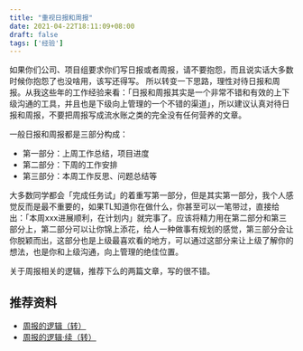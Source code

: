```yaml
---
title: "重视日报和周报"
date: 2021-04-22T18:11:09+08:00
draft: false
tags: ['经验']
---
```



如果你们公司、项目组要求你们写日报或者周报，请不要抱怨，而且说实话大多数时候你抱怨了也没啥用，该写还得写。
所以转变一下思路，理性对待日报和周报。从我这些年的工作经验来看：「日报和周报其实是一个非常不错和有效的上下级沟通的工具，并且也是下级向上管理的一个不错的渠道」，所以建议认真对待日报和周报，不要把周报写成流水账之类的完全没有任何营养的文章。

一般日报和周报都是三部分构成：

- 第一部分：上周工作总结，项目进度
- 第二部分：下周的工作安排
- 第三部分：本周工作反思、问题总结等

大多数同学都会「完成任务试」的着重写第一部分，但是其实第一部分，我个人感觉反而是最不重要的，如果TL知道你在做什么，你甚至可以一笔带过，直接给出：「本周xxx进展顺利，在计划内」就完事了。应该将精力用在第二部分和第三部分上，第二部分可以让你锦上添花，给人一种做事有规划的感觉，第三部分会让你脱颖而出，这部分也是上级最喜欢看的地方，可以通过这部分来让上级了解你的想法，也是你和上级沟通，向上管理的绝佳位置。

关于周报相关的逻辑，推荐下么的两篇文章，写的很不错。

## 推荐资料

- [周报的逻辑（转）](https://zhuanlan.zhihu.com/p/35204282)
- [周报的逻辑·续（转）](https://zhuanlan.zhihu.com/p/35204792)
